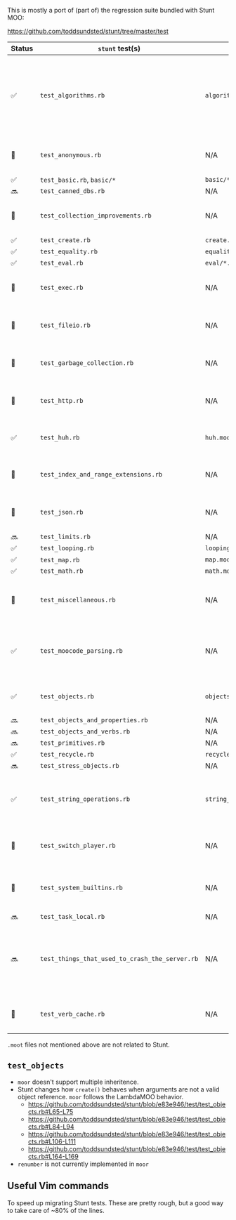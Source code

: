 This is mostly a port of (part of) the regression suite bundled with Stunt MOO:

https://github.com/toddsundsted/stunt/tree/master/test

| Status | `stunt` test(s)                                | `moor` test(s)               | Notes                                                                                       |
| ------ | ---------------------------------------------- | ---------------------------- | ------------------------------------------------------------------------------------------- |
| ✅     | `test_algorithms.rb`                           | `algorithms.moot`            | `stunt` added multiple hashing algorithms (not supported in `moor`). Fuzz tests not ported. |
| 🚫     | `test_anonymous.rb`                            | N/A                          | `moor` doesn't support anonymous objects.                                                   |
| ✅     | `test_basic.rb`, `basic/*`                     | `basic/*.moot`               |                                                                                             |
| 🔜     | `test_canned_dbs.rb`                           | N/A                          |                                                                                             |
| 🤔     | `test_collection_improvements.rb`              | N/A                          | Are these tests valuable / relevant for `moor`?                                             |
| ✅     | `test_create.rb`                               | `create.moot`                |                                                                                             |
| ✅     | `test_equality.rb`                             | `equality.moot`              |                                                                                             |
| ✅     | `test_eval.rb`                                 | `eval/*.moot`                |                                                                                             |
| 🚫     | `test_exec.rb`                                 | N/A                          | `moor` doesn't support this Stunt extension.                                                |
| 🚫     | `test_fileio.rb`                               | N/A                          | `moor` doesn't support this Stunt extension.                                                |
| 🚫     | `test_garbage_collection.rb`                   | N/A                          | `moor` doesn't support this Stunt extension.                                                |
| 🚫     | `test_http.rb`                                 | N/A                          | `moor` doesn't support this Stunt extension.                                                |
| ✅     | `test_huh.rb`                                  | `huh.moot`                   | See also `huh` test in the `telnet-host` crate.                                             |
| 🚫     | `test_index_and_range_extensions.rb`           | N/A                          | `moor` doesn't support this Stunt extension.                                                |
| 🚫     | `test_json.rb`                                 | N/A                          | `moor` doesn't support this Stunt extension.                                                |
| 🔜     | `test_limits.rb`                               | N/A                          |                                                                                             |
| ✅     | `test_looping.rb`                              | `looping.moot`               |                                                                                             |
| ✅     | ️`test_map.rb`                                  | `map.moot`                   |                                                                                             |
| ✅     | `test_math.rb`                                 | `math.moot`                  |                                                                                             |
| 🚫     | `test_miscellaneous.rb`                        | N/A                          | `moor` doesn't support this Stunt extension (`isa`)                                         |
| ✅     | `test_moocode_parsing.rb`                      | N/A                          | Dropped tests for Stunt extensions (`^` collection, bitwise operators)                      |
| ✅     | `test_objects.rb`                              | `objects/{test_method}.moot` | See `test_objects` heading below                                                            |
| 🔜     | `test_objects_and_properties.rb`               | N/A                          |                                                                                             |
| 🔜     | `test_objects_and_verbs.rb`                    | N/A                          |                                                                                             |
| 🔜     | `test_primitives.rb`                           | N/A                          |                                                                                             |
| ✅     | `test_recycle.rb`                              | `recycle.moot`               |                                                                                             |
| 🔜     | `test_stress_objects.rb`                       | N/A                          |                                                                                             |
| ✅     | `test_string_operations.rb`                    | `string_operations.moot`     | Extended with cases based on LambdaMOO Programmer's Manual                                  |
| 🚫     | `test_switch_player.rb`                        | N/A                          | `moor` doesn't support this Stunt extension.                                                |
| 🚫     | `test_system_builtins.rb`                      | N/A                          | `moor` doesn't support this Stunt extension (`getenv`).                                     |
| 🔜     | `test_task_local.rb`                           | N/A                          |                                                                                             |
| 🔜     | `test_things_that_used_to_crash_the_server.rb` | N/A                          | Probably useful to test these, since they were tricky for another server at somepoint       |
| 🚫     | `test_verb_cache.rb`                           | N/A                          | `moor` doesn't support this Stunt extension.                                                |

`.moot` files not mentioned above are not related to Stunt.

## `test_objects`

- `moor` doesn't support multiple inheritence.
- Stunt changes how `create()` behaves when arguments are not a valid object reference. `moor` follows the LambdaMOO behavior.
  - https://github.com/toddsundsted/stunt/blob/e83e946/test/test_objects.rb#L65-L75
  - https://github.com/toddsundsted/stunt/blob/e83e946/test/test_objects.rb#L84-L94
  - https://github.com/toddsundsted/stunt/blob/e83e946/test/test_objects.rb#L106-L111
  - https://github.com/toddsundsted/stunt/blob/e83e946/test/test_objects.rb#L164-L169
- `renumber` is not currently implemented in `moor`

## Useful Vim commands

To speed up migrating Stunt tests. These are pretty rough, but a good way to take care of ~80% of the lines.

